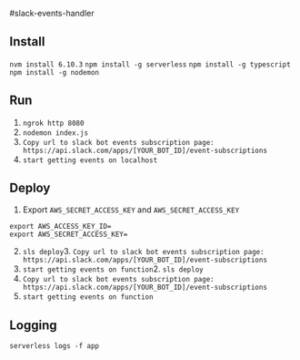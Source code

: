 #slack-events-handler

## Install
`nvm install 6.10.3`
`npm install -g serverless`
`npm install -g typescript`
`npm install -g nodemon`

## Run
1. `ngrok http 8080`
2. `nodemon index.js`
3. `Copy url to slack bot events subscription page: https://api.slack.com/apps/[YOUR_BOT_ID]/event-subscriptions`
4. `start getting events on localhost`

## Deploy
1. Export `AWS_SECRET_ACCESS_KEY` and `AWS_SECRET_ACCESS_KEY`
```
export AWS_ACCESS_KEY_ID=
export AWS_SECRET_ACCESS_KEY=
```
2. `sls deploy`3. `Copy url to slack bot events subscription page: https://api.slack.com/apps/[YOUR_BOT_ID]/event-subscriptions`
4. `start getting events on function`2. `sls deploy`
3. `Copy url to slack bot events subscription page: https://api.slack.com/apps/[YOUR_BOT_ID]/event-subscriptions`
4. `start getting events on function`

## Logging
`serverless logs -f app`